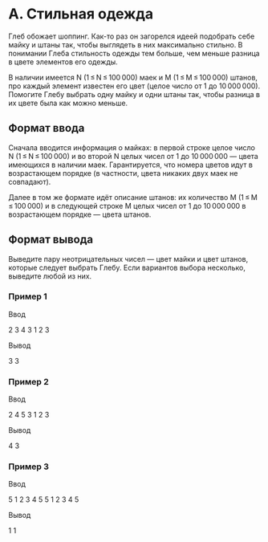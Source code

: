 # A. Стильная одежда

Глеб обожает шоппинг. Как-то раз он загорелся идеей подобрать себе майку и штаны так, чтобы выглядеть в них максимально стильно. В понимании Глеба стильность одежды тем больше, чем меньше разница в цвете элементов его одежды.

В наличии имеется N (1 ≤ N ≤ 100 000) маек и M (1 ≤ M ≤ 100 000) штанов, про каждый элемент известен его цвет (целое число от 1 до 10 000 000). Помогите Глебу выбрать одну майку и одни штаны так, чтобы разница в их цвете была как можно меньше.

## Формат ввода

Сначала вводится информация о майках: в первой строке целое число N (1 ≤ N ≤ 100 000) и во второй N целых чисел от 1 до 10 000 000 — цвета имеющихся в наличии маек. Гарантируется, что номера цветов идут в возрастающем порядке (в частности, цвета никаких двух маек не совпадают).

Далее в том же формате идёт описание штанов: их количество M (1 ≤ M ≤ 100 000) и в следующей строке M целых чисел от 1 до 10 000 000 в возрастающем порядке — цвета штанов.

## Формат вывода

Выведите пару неотрицательных чисел — цвет майки и цвет штанов, которые следует выбрать Глебу. Если вариантов выбора несколько, выведите любой из них.

### Пример 1

Ввод

2
3 4
3
1 2 3

Вывод

3 3

### Пример 2

Ввод

2
4 5
3
1 2 3

Вывод

4 3

### Пример 3

Ввод

5
1 2 3 4 5
5
1 2 3 4 5

Вывод

1 1

